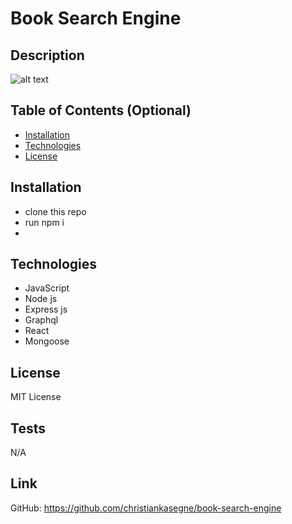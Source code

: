 # Book Search Engine

## Description

![alt text](assets/images/screenshot.png)

## Table of Contents (Optional)


- [Installation](#installation)
- [Technologies](#Technologies)
- [License](#license)

## Installation
* clone this repo 
* run npm i
* 


## Technologies

* JavaScript
* Node js
* Express js
* Graphql
* React
* Mongoose


## License

MIT License

## Tests

N/A

## Link
GitHub: https://github.com/christiankasegne/book-search-engine